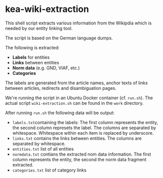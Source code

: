
# kea-wiki-extraction

This shell script extracts various information from the Wikipdia which is needed by our entity linking tool.

The script is based on the German language dumps. 

The following is extracted:

- **Labels** for entities
- **Links** between entities
- **Norm data** (e.g. GND, VIAF, etc.)
- **Categories** 

The labels are generated from the article names, anchor texts of links between 
articles, redirects and disambiguation pages. 

We're running the script in an Ubuntu Docker container (cf. `run.sh`). 
The actual script `wiki-extraction.sh` can be found in the `work` directory.

After running `run.sh` the following data will be output:

- ``labels.txt``containing the labels: The first column represents the entity, the second column represets the label. The columns are separated by whitespace. Whitespace within each item is replaced by underscore. 
- ``links.txt`` contains the links between entities. The columns are separated by whitespace.
- ``entities.txt`` list of all entities
- ``normdata.txt`` contians the extracted nom data information. The first column represents the entity, the second the norm data fragment extracted. 
- ``categories.txt`` list of category links

